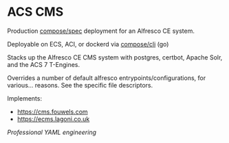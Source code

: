 <!--
SPDX-FileCopyrightText: 2021 Kaelan Thijs Fouwels <kaelan.thijs@fouwels.com>

SPDX-License-Identifier: MIT
-->
# ACS CMS

Production [compose/spec](https://github.com/compose-spec/compose-spec/blob/master/spec.md) deployment for an Alfresco CE system.

Deployable on ECS, ACI, or dockerd via [compose/cli](https://github.com/docker/compose) (go)

Stacks up the Alfresco CE CMS system with postgres, certbot, Apache Solr, and the ACS 7 T-Engines.

Overrides a number of default alfresco entrypoints/configurations, for various... reasons. See the specific file descriptors.

Implements:
- https://cms.fouwels.com
- https://ecms.lagoni.co.uk


*Professional YAML engineering*
